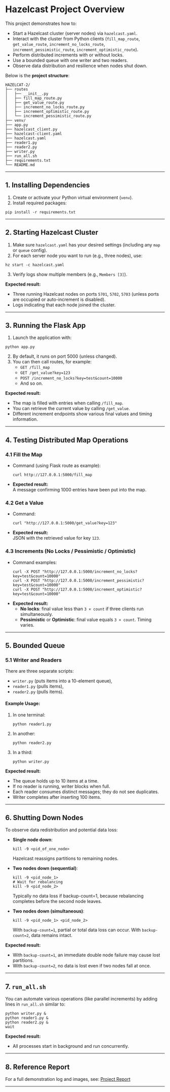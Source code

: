 # Hazelcast Project Overview

This project demonstrates how to:
- Start a Hazelcast cluster (server nodes) via `hazelcast.yaml`.
- Interact with the cluster from Python clients (`fill_map_route`, `get_value_route`, `increment_no_locks_route`, `increment_pessimistic_route`, `increment_optimistic_route`).
- Perform distributed increments with or without locks.
- Use a bounded queue with one writer and two readers.
- Observe data distribution and resilience when nodes shut down.

Below is the **project structure**:

```
HAZELCAT-2/
├── routes
│   ├── __init__.py
│   ├── fill_map_route.py
│   ├── get_value_route.py
│   ├── increment_no_locks_route.py
│   ├── increment_optimistic_route.py
│   └── increment_pessimistic_route.py
├── venv/
├── app.py
├── hazelcast_client.py
├── hazelcast-client.yaml
├── hazelcast.yaml
├── reader1.py
├── reader2.py
├── writer.py
├── run_all.sh
├── requirements.txt
└── README.md
```

---

## 1. Installing Dependencies

1. Create or activate your Python virtual environment (`venv`).
2. Install required packages:

```
pip install -r requirements.txt
```

---

## 2. Starting Hazelcast Cluster

1. Make sure `hazelcast.yaml` has your desired settings (including any `map` or `queue` config).
2. For each server node you want to run (e.g., three nodes), use:

```
hz start -c hazelcast.yaml
```

3. Verify logs show multiple members (e.g., `Members [3]`).

**Expected result:**  
- Three running Hazelcast nodes on ports `5701`, `5702`, `5703` (unless ports are occupied or auto-increment is disabled).
- Logs indicating that each node joined the cluster.

---

## 3. Running the Flask App

1. Launch the application with:

```
python app.py
```

2. By default, it runs on port 5000 (unless changed).
3. You can then call routes, for example:
   - `GET /fill_map`
   - `GET /get_value?key=123`
   - `POST /increment_no_locks?key=test&count=10000`
   - And so on.

**Expected result:**  
- The map is filled with entries when calling `/fill_map`.
- You can retrieve the current value by calling `/get_value`.
- Different increment endpoints show various final values and timing information.

---

## 4. Testing Distributed Map Operations

### 4.1 Fill the Map
- Command (using Flask route as example):
  ```
  curl http://127.0.0.1:5000/fill_map
  ```
- **Expected result:**  
  A message confirming 1000 entries have been put into the map.

### 4.2 Get a Value
- Command:
  ```
  curl "http://127.0.0.1:5000/get_value?key=123"
  ```
- **Expected result:**  
  JSON with the retrieved value for key `123`.

### 4.3 Increments (No Locks / Pessimistic / Optimistic)
- Command examples:
  ```
  curl -X POST "http://127.0.0.1:5000/increment_no_locks?key=test&count=10000"
  curl -X POST "http://127.0.0.1:5000/increment_pessimistic?key=test&count=10000"
  curl -X POST "http://127.0.0.1:5000/increment_optimistic?key=test&count=10000"
  ```
- **Expected result:**  
  - **No locks**: final value less than `3 × count` if three clients run simultaneously.
  - **Pessimistic** or **Optimistic**: final value equals `3 × count`. Timing varies.

---

## 5. Bounded Queue

### 5.1 Writer and Readers

There are three separate scripts:
- `writer.py` (puts items into a 10-element queue),
- `reader1.py` (pulls items),
- `reader2.py` (pulls items).

#### Example Usage:

1. In one terminal:
   ```
   python reader1.py
   ```
2. In another:
   ```
   python reader2.py
   ```
3. In a third:
   ```
   python writer.py
   ```

**Expected result:**  
- The queue holds up to 10 items at a time.
- If no reader is running, writer blocks when full.
- Each reader consumes distinct messages; they do not see duplicates.
- Writer completes after inserting 100 items.

---

## 6. Shutting Down Nodes

To observe data redistribution and potential data loss:

- **Single node down**:
  ```
  kill -9 <pid_of_one_node>
  ```
  Hazelcast reassigns partitions to remaining nodes.

- **Two nodes down (sequential)**:
  ```
  kill -9 <pid_node_1>
  # Wait for rebalancing
  kill -9 <pid_node_2>
  ```
  Typically no data loss if backup-count=1, because rebalancing completes before the second node leaves.

- **Two nodes down (simultaneous)**:
  ```
  kill -9 <pid_node_1> <pid_node_2>
  ```
  With `backup-count=1`, partial or total data loss can occur. With `backup-count=2`, data remains intact.

**Expected result:**  
- With `backup-count=1`, an immediate double node failure may cause lost partitions.
- With `backup-count=2`, no data is lost even if two nodes fall at once.

---

## 7. `run_all.sh`

You can automate various operations (like parallel increments) by adding lines in `run_all.sh` similar to:

```
python writer.py &
python reader1.py &
python reader2.py &
wait
```

**Expected result:**  
- All processes start in background and run concurrently.

---

## 8. Reference Report

For a full demonstration log and images, see:
[Project Report](https://example.com/my-hazelcast-report)

---